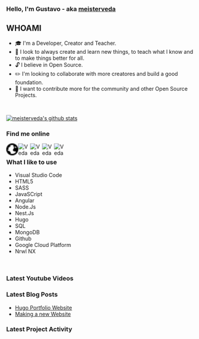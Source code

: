 ### Hello, I'm Gustavo - aka [meisterveda][website]

## WHOAMI

- :mortar_board: I'm a Developer, Creator and Teacher.
- :telescope: I look to always create and learn new things, to teach what I know and to make things better for all.
- :unlock: I believe in Open Source.
- :pencil2: I'm looking to collaborate with more creatores and build a good foundation.
- :european_castle: I want to contribute more for the community and other Open Source Projects.

<br />

[![meisterveda's github stats](https://github-readme-stats.vercel.app/api?username=vedacomputing)](https://github.com/vedacomputing/github-readme-stats)

### Find me online

[<img align="left" alt="vedacomputing.com" height="32" width="32" src="https://raw.githubusercontent.com/iconic/open-iconic/master/svg/globe.svg" />][website]
[<img align="left" alt="VedaComputing | YouTube" height="32" width="32" src="https://cdn.jsdelivr.net/npm/simple-icons@v3/icons/youtube.svg" />][youtube]
[<img align="left" alt="VedaComputing | Twitter" height="32" width="32" src="https://cdn.jsdelivr.net/npm/simple-icons@v3/icons/twitter.svg" />][twitter]
[<img align="left" alt="VedaComputing | LinkedIn" height="32" width="32" src="https://cdn.jsdelivr.net/npm/simple-icons@v3/icons/linkedin.svg" />][linkedin]
[<img align="left" alt="VedaComputing | Instagram" height="32" width="32" src="https://cdn.jsdelivr.net/npm/simple-icons@v3/icons/instagram.svg" />][instagram]

<br />

### What I like to use

- Visual Studio Code
- HTML5 
- SASS
- JavaSCript
- Angular
- Node.Js
- Nest.Js
- Hugo
- SQL
- MongoDB
- Github
- Google Cloud Platform
- Nrwl NX

<br />

### Latest Youtube Videos

<!-- YOUTUBE:START -->
<!-- YOUTUBE:END -->

### Latest Blog Posts

<!-- BLOG-POST-LIST:START -->
- [Hugo Portfolio Website](https://vedacomputing-3d1f5.web.app/portfolio/hugo-portfolio-website/)
- [Making a new Website](https://vedacomputing-3d1f5.web.app/blog/first-blog/)
<!-- BLOG-POST-LIST:END -->

### Latest Project Activity

<!--START_SECTION:activity-->
<!--END_SECTION:activity-->

[website]: https://vedacomputing.com
[youtube]: https://www.youtube.com/channel/UC5PAzwDbbzsCbtcxPNpSrzw
[twitter]: https://twitter.com/vedacomputing
[linkedin]: https://www.linkedin.com/in/vedacomputing
[instagram]: https://instagram.com/vedacomputing